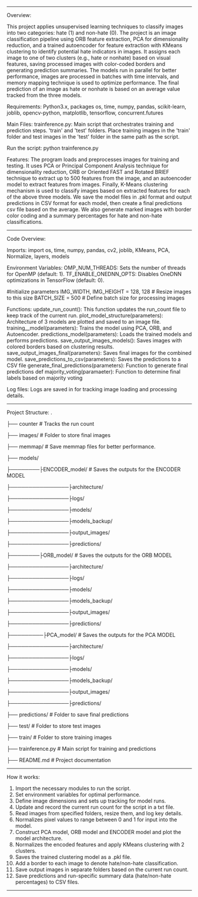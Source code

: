 *****************************************************************************
Overview:

This project applies unsupervised learning techniques to classify images into two categories: hate (1) and non-hate (0). The project is an image classification pipeline using ORB feature extraction, PCA for dimensionality reduction, and a trained autoencoder for feature extraction with KMeans clustering to identify potential hate indicators in images. It assigns each image to one of two clusters (e.g., hate or nonhate) based on visual features, saving processed images with color-coded borders and generating prediction summaries. The models run in parallel for better performance, images are processed in batches with time intervals, and memory mapping technique is used to optimize performance. The final prediction of an image as hate or nonhate is based on an average value tracked from the three models.

Requirements: Python3.x, packages os, time, numpy, pandas, scikit-learn, joblib, opencv-python, matplotlib, tensorflow, concurrent.futures

Main Files:
trainference.py: Main script that orchestrates training and prediction steps.
'train' and 'test' folders. Place training images in the 'train' folder and test images in the 'test' folder in the same path as the script.

Run the script: python trainference.py

Features: The program loads and preprocesses images for training and testing. It uses PCA or Principal Component Analysis technique for dimensionality reduction, ORB or Oriented FAST and Rotated BRIEF technique to extract up to 500 features from the image, and an autoencoder model to extract features from images. Finally, K-Means clustering mechanism is used to classify images based on extracted features for each of the above three models. We save the model files in .pkl format and output predictions in CSV format for each model, then create a final predictions csv file based on the average. We also generate marked images with border color coding and a summary percentages for hate and non-hate classifications. 

*****************************************************************************

Code Overview:

Imports: import os, time, numpy, pandas, cv2, joblib, KMeans, PCA, Normalize, layers, models

Environment Variables:
OMP_NUM_THREADS: Sets the number of threads for OpenMP (default: 1).
TF_ENABLE_ONEDNN_OPTS: Disables OneDNN optimizations in TensorFlow (default: 0).

#Initialize parameters
IMG_WIDTH, IMG_HEIGHT = 128, 128  # Resize images to this size
BATCH_SIZE = 500 # Define batch size for processing images

Functions:
update_run_count(): This function updates the run_count file to keep track of the current run.
plot_model_structure(parameters): Architecture of 3 models are plotted and saved to an image file.
training__model(parameters): Trains the model using PCA, ORB, and Autoencoder.
predictions_model(parameters): Loads the trained models and performs predictions.
save_output_images_models(): Saves images with colored borders based on clustering results.
save_output_images_final(parameters): Saves final images for the combined model.
save_predictions_to_csv(parameters): Saves the predictions to a CSV file
generate_final_predictions(parameters): Function to generate final predictions
def majority_voting(paramaeter): Function to determine final labels based on majority voting

Log files: Logs are saved in for tracking image loading and processing details.

*****************************************************************************

Project Structure:
.

├── counter                                 # Tracks the run count

├── images/                                 # Folder to store final images

├── memmap/                                 # Save memmap files for better performance.

├── models/         

├────────├ENCODER_model/                    # Saves the outputs for the ENCODER MODEL

├────────────────├architecture/

├────────────────├logs/  

├────────────────├models/

├────────────────├models_backup/

├────────────────├output_images/ 

├────────────────├predictions/

├────────├ORB_model/                         # Saves the outputs for the ORB MODEL

├────────────────├architecture/

├────────────────├logs/  

├────────────────├models/

├────────────────├models_backup/

├────────────────├output_images/ 

├────────────────├predictions/ 

├─────────├PCA_model/                        # Saves the outputs for the PCA MODEL

├────────────────├architecture/      

├────────────────├logs/  

├────────────────├models/

├────────────────├models_backup/

├────────────────├output_images/ 

├────────────────├predictions/

├── predictions/                              # Folder to save final predictions

├── test/                                     # Folder to store test images

├── train/                                    # Folder to store training images

├── trainference.py                           # Main script for training and predictions    

├── README.md                                 # Project documentation
    
*******************************************************************************

How it works:

1. Import the necessary modules to run the script.
2. Set environment variables for optimal performance.
3. Define image dimensions and sets up tracking for model runs.
4. Update and record the current run count for the script in a txt file.
5. Read images from specified folders, resize them, and log key details.
5. Normalizes pixel values to range between 0 and 1 for input into the model.
6. Construct PCA model, ORB model and ENCODER model and plot the model architecture.
7. Normalizes the encoded features and apply KMeans clustering with 2 clusters.
8. Saves the trained clustering model as a .pkl file.
9. Add a border to each image to denote hate/non-hate classification.
10. Save output images in separate folders based on the current run count.
11. Save predictions and run-specific summary data (hate/non-hate percentages) to CSV files.

*****************************************************************************
